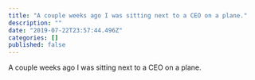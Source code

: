 ```yaml
---
title: "A couple weeks ago I was sitting next to a CEO on a plane."
description: ""
date: "2019-07-22T23:57:44.496Z"
categories: []
published: false
---
```


A couple weeks ago I was sitting next to a CEO on a plane.
